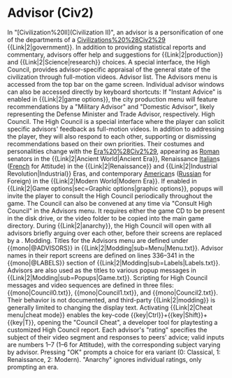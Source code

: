 # Advisor (Civ2)

In "[Civilization%20II](Civilization II)", an advisor is a personification of one of the departments of a [Civilizations%20%28Civ2%29](civilization's) {{Link|2|government}}. In addition to providing statistical reports and commentary, advisors offer help and suggestions for {{Link|2|production}} and {{Link|2|Science|research}} choices. A special interface, the High Council, provides advisor-specific appraisal of the general state of the civilization through full-motion videos.
Advisor list.
The Advisors menu is accessed from the top bar on the game screen. Individual advisor windows can also be accessed directly by keyboard shortcuts:
If "Instant Advice" is enabled in {{Link|2|game options}}, the city production menu will feature recommendations by a "Military Advisor" and "Domestic Advisor", likely representing the Defense Minister and Trade Advisor, respectively.
High Council.
The High Council is a special interface where the player can solicit specific advisors' feedback as full-motion videos. In addition to addressing the player, they will also respond to each other, supporting or dismissing recommendations based on their own priorities. Their costumes and personalities change with the [Era%20%28Civ2%29](eras), appearing as [Roman](Roman) senators in the {{Link|2|Ancient World|Ancient Era}}, Renaissance [Italian](Italian)s ([French](French) for Attitude) in the {{Link|2|Renaissance}} and {{Link|2|Industrial Revolution|Industrial}} Eras, and contemporary [American](American)s ([Russian](Russian) for Foreign) in the {{Link|2|Modern World|Modern Era}}.
If enabled in {{Link|2|Game options|sec=Graphic options|graphic options}}, popups will invite the player to consult the High Council periodically throughout the game. The Council can also be convened at any time via "Consult High Council" in the Advisors menu. It requires either the game CD to be present in the disk drive, or the video folder to be copied into the main game directory.
During {{Link|2|anarchy}}, the High Council will open with all advisors briefly arguing over each other, before their screens are replaced by a .
Modding.
Titles for the Advisors menu are defined under {{mono|@ADVISORS}} in {{Link|2|Modding|sub=Menu|Menu.txt}}. Advisor names in their report screens are defined on lines 336–341 in the {{mono|@LABELS}} section of {{Link|2|Modding|sub=Labels|Labels.txt}}. Advisors are also used as the titles to various popup messages in {{Link|2|Modding|sub=Popups|Game.txt}}.
Scripting for High Council messages and video sequences are defined in three files: {{mono|Council0.txt}}, {{mono|Council1.txt}}, and {{mono|Council2.txt}}. Their behavior is not documented, and third-party {{Link|2|modding}} is generally limited to changing the display text.
Activating {{Link|2|Cheat menu|cheat mode}} enables the key-code {{key|Ctrl}}+{{key|Shift}}+{{key|T}}, opening the "Council Cheat", a developer tool for playtesting a customized High Council report. Each advisor's "rating" specifies the subject of their video segment and responses to peers' advice; valid inputs are numbers 1–7 (1–6 for Attitude), with the corresponding subject varying by advisor. Pressing "OK" prompts a choice for era variant (0: Classical, 1: Renaissance, 2: Modern). "Anarchy" ignores individual ratings, only prompting an era.